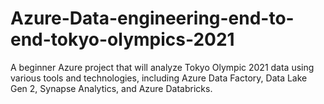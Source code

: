 # Azure-Data-engineering-end-to-end-tokyo-olympics-2021
A beginner Azure project that will analyze Tokyo Olympic 2021 data using various tools and technologies, including Azure Data Factory, Data Lake Gen 2, Synapse Analytics, and Azure Databricks.
